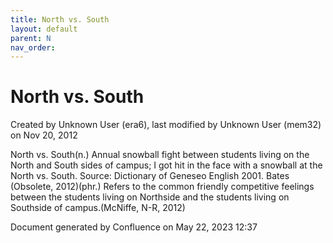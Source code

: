 ```yaml
---
title: North vs. South
layout: default
parent: N
nav_order:
---
```


# North vs. South

Created by  Unknown User (era6), last modified by  Unknown User (mem32) on Nov 20, 2012

North vs. South(n.) Annual snowball fight between students living on the North and South sides of campus; I got hit in the face with a snowball at the North vs. South. Source: Dictionary of Geneseo English 2001. Bates (Obsolete, 2012)(phr.) Refers to the common friendly competitive feelings between the students living on Northside and the students living on Southside of campus.(McNiffe, N-R, 2012)

Document generated by Confluence on May 22, 2023 12:37


